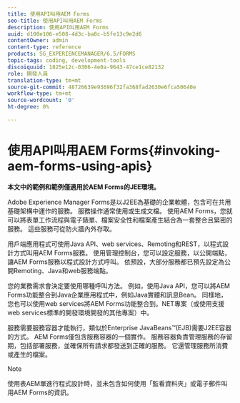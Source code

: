 ```yaml
---
title: 使用API叫用AEM Forms
seo-title: 使用API叫用AEM Forms
description: 使用API叫用AEM Forms
uuid: d100e106-e508-4d3c-ba8c-b5fe13c9e2d6
contentOwner: admin
content-type: reference
products: SG_EXPERIENCEMANAGER/6.5/FORMS
topic-tags: coding, development-tools
discoiquuid: 1825e12c-0306-4e0a-9643-47ce1ce82132
role: 開發人員
translation-type: tm+mt
source-git-commit: 48726639e93696f32fa368fad2630e6fca50640e
workflow-type: tm+mt
source-wordcount: '0'
ht-degree: 0%

---
```



# 使用API叫用AEM Forms{#invoking-aem-forms-using-apis}

**本文中的範例和範例僅適用於AEM Forms的JEE環境。**

Adobe Experience Manager Forms是以J2EE為基礎的企業軟體，包含可在共用基礎架構中運作的服務。 服務操作通常使用或生成文檔。 使用AEM Forms，您就可以將表單工作流程與電子錶單、檔案安全性和檔案產生結合為一套整合且緊密的服務。 這些服務可從防火牆內外存取。

用戶端應用程式可使用Java API、web services、Remoting和REST，以程式設計方式叫用AEM Forms服務。 使用管理控制台，您可以設定服務，以公開端點，讓AEM Forms服務以程式設計方式呼叫。 依預設，大部分服務都已預先設定為公開Remoting、Java和web服務端點。

您的業務需求會決定要使用哪種呼叫方法。 例如，使用Java API，您可以將AEM Forms功能整合到Java企業應用程式中，例如Java實體和訊息Bean。 同樣地，您也可以使用web services將AEM Forms功能整合到。NET專案（或使用支援web services標準的開發環境開發的其他專案）中。

服務需要服務容器才能執行，類似於Enterprise JavaBeans™(EJB)需要J2EE容器的方式。 AEM Forms僅包含服務容器的一個實作。 服務容器負責管理服務的存留期，包括部署服務，並確保所有請求都發送到正確的服務。 它還管理服務所消費或產生的檔案。

>[!NOTE]
>
>使用表AEM單進行程式設計時，並未包含如何使用「監看資料夾」或電子郵件叫用AEM Forms的資訊。

